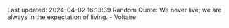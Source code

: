 Last updated: 2024-04-02 16:13:39
Random Quote: We never live; we are always in the expectation of living. - Voltaire
